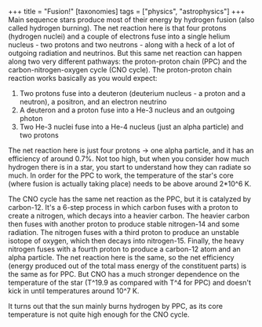 +++
title = "Fusion!"
[taxonomies]
tags = ["physics", "astrophysics"]
+++
Main sequence stars produce most of their energy by hydrogen fusion (also
called hydrogen burning). The net reaction here is that four protons
(hydrogen nuclei) and a couple of electrons fuse into a single helium
nucleus - two protons and two neutrons - along with a heck of a lot of
outgoing radiation and neutrinos. But this same net reaction can happen
along two very different pathways: the proton-proton chain (PPC) and the
carbon-nitrogen-oxygen cycle (CNO cycle). The proton-proton chain reaction
works basically as you would expect:

1. Two protons fuse into a deuteron (deuterium nucleus - a proton and a
   neutron), a positron, and an electron neutrino
2. A deuteron and a proton fuse into a He-3 nucleus and an outgoing
   photon
3. Two He-3 nuclei fuse into a He-4 nucleus (just an alpha particle)
   and two protons

The net reaction here is just four protons -> one alpha particle,
and it has an efficiency of around 0.7%. Not too high, but when
you consider how much hydrogen there is in a star, you start to
understand how they can radiate so much. In order for the PPC to
work, the temperature of the star's core (where fusion is actually
taking place) needs to be above around 2*10^6 K.

The CNO cycle has the same net reaction as the PPC, but it is
catalyzed by carbon-12. It's a 6-step process in which carbon
fuses with a proton to create a nitrogen, which decays into a
heavier carbon. The heavier carbon then fuses with another proton
to produce stable nitrogen-14 and some radiation. The nitrogen
fuses with a third proton to produce an unstable isotope of
oxygen, which then decays into nitrogen-15. Finally, the heavy
nitrogen fuses with a fourth proton to produce a carbon-12 atom
and an alpha particle. The net reaction here is the same, so the
net efficiency (energy produced out of the total mass energy of
the constituent parts) is the same as for PPC. But CNO has a much
stronger dependence on the temperature of the star (T^19.9 as
compared with T^4 for PPC) and doesn't kick in until temperatures
around 10^7 K.

It turns out that the sun mainly burns hydrogen by PPC, as its
core temperature is not quite high enough for the CNO cycle.
